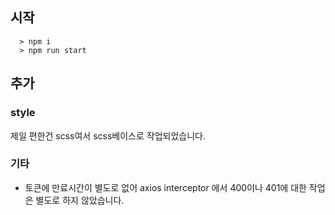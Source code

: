 ## 시작
```node
  > npm i 
  > npm run start
```

## 추가
### style
제일 편한건 scss여서 scss베이스로 작업되었습니다.

### 기타
- 토큰에 만료시간이 별도로 없어 axios interceptor 에서 400이나 401에 대한 작업은 별도로 하지 않았습니다. 